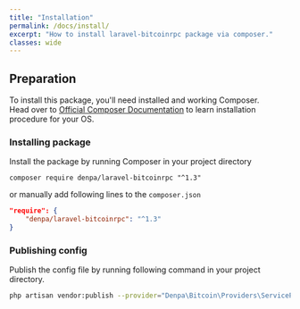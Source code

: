 ```yaml
---
title: "Installation"
permalink: /docs/install/
excerpt: "How to install laravel-bitcoinrpc package via composer."
classes: wide
---
```

Preparation
-------------
To install this package, you'll need installed and working Composer.  
Head over to [Official Composer Documentation](https://getcomposer.org/doc/00-intro.md) to learn installation procedure for your OS.

### Installing package
Install the package by running Composer in your project directory
```
composer require denpa/laravel-bitcoinrpc "^1.3"
```
or manually add following lines to the `composer.json`
```json
"require": {
    "denpa/laravel-bitcoinrpc": "^1.3"
}
```

### Publishing config

Publish the config file by running following command in your project directory.
```sh
php artisan vendor:publish --provider="Denpa\Bitcoin\Providers\ServiceProvider"
```
